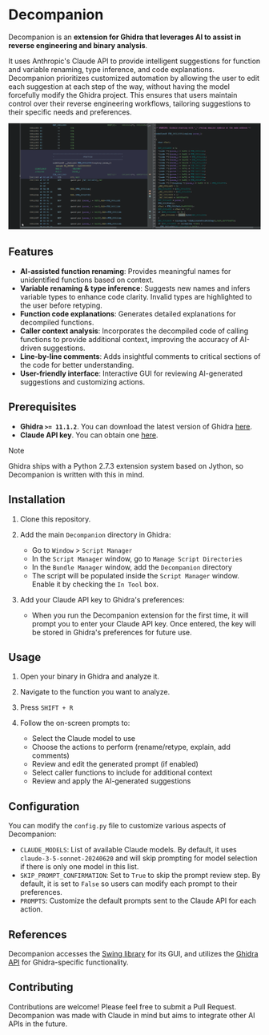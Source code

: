 # Decompanion

Decompanion is an __extension for Ghidra that leverages AI to assist in reverse engineering and binary analysis__.

It uses Anthropic's Claude API to provide intelligent suggestions for function and variable renaming, type inference, and code explanations. Decompanion prioritizes customized automation by allowing the user to edit each suggestion at each step of the way, without having the model forcefully modify the Ghidra project. This ensures that users maintain control over their reverse engineering workflows, tailoring suggestions to their specific needs and preferences.

![Decompanion in action](imgs/showcase.gif)

## Features

- **AI-assisted function renaming**: Provides meaningful names for unidentified functions based on context.
- **Variable renaming & type inference**: Suggests new names and infers variable types to enhance code clarity. Invalid types are highlighted to the user before retyping.
- **Function code explanations**: Generates detailed explanations for decompiled functions.
- **Caller context analysis**: Incorporates the decompiled code of calling functions to provide additional context, improving the accuracy of AI-driven suggestions.
- **Line-by-line comments**: Adds insightful comments to critical sections of the code for better understanding.
- **User-friendly interface**: Interactive GUI for reviewing AI-generated suggestions and customizing actions.

## Prerequisites

- __Ghidra `>= 11.1.2`__. You can download the latest version of Ghidra [here](https://ghidra-sre.org).
- __Claude API key__. You can obtain one [here](https://www.anthropic.com/api).

> [!NOTE]
> Ghidra ships with a Python 2.7.3 extension system based on Jython, so Decompanion is written with this in mind.

## Installation

1. Clone this repository.

2. Add the main `Decompanion` directory in Ghidra:
   - Go to `Window` > `Script Manager`
   - In the `Script Manager` window, go to `Manage Script Directories`
   - In the `Bundle Manager` window, add the `Decompanion` directory
   - The script will be populated inside the `Script Manager` window. Enable it by checking the `In Tool` box.

3. Add your Claude API key to Ghidra's preferences:
   - When you run the Decompanion extension for the first time, it will prompt you to enter your Claude API key. Once entered, the key will be stored in Ghidra's preferences for future use.

## Usage

1. Open your binary in Ghidra and analyze it.

2. Navigate to the function you want to analyze.

3. Press `SHIFT + R`

4. Follow the on-screen prompts to:
   - Select the Claude model to use
   - Choose the actions to perform (rename/retype, explain, add comments)
   - Review and edit the generated prompt (if enabled)
   - Select caller functions to include for additional context
   - Review and apply the AI-generated suggestions

## Configuration

You can modify the `config.py` file to customize various aspects of Decompanion:

- `CLAUDE_MODELS`: List of available Claude models. By default, it uses `claude-3-5-sonnet-20240620` and will skip prompting for model selection if there is only one model in this list.
- `SKIP_PROMPT_CONFIRMATION`: Set to `True` to skip the prompt review step. By default, it is set to `False` so users can modify each prompt to their preferences.
- `PROMPTS`: Customize the default prompts sent to the Claude API for each action.

## References

Decompanion accesses the [Swing library](https://docs.oracle.com/javase/8/docs/api/javax/swing/package-summary.html) for its GUI, and utilizes the [Ghidra API](https://ghidra.re/ghidra_docs/api/) for Ghidra-specific functionality.

## Contributing

Contributions are welcome! Please feel free to submit a Pull Request. Decompanion was made with Claude in mind but aims to integrate other AI APIs in the future.
